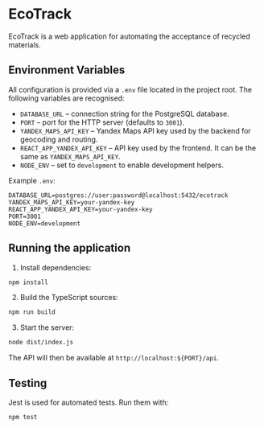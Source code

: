 # EcoTrack

EcoTrack is a web application for automating the acceptance of recycled materials.

## Environment Variables

All configuration is provided via a `.env` file located in the project root. The following variables are recognised:

- `DATABASE_URL` – connection string for the PostgreSQL database.
- `PORT` – port for the HTTP server (defaults to `3001`).
- `YANDEX_MAPS_API_KEY` – Yandex Maps API key used by the backend for geocoding and routing.
- `REACT_APP_YANDEX_API_KEY` – API key used by the frontend. It can be the same as `YANDEX_MAPS_API_KEY`.
- `NODE_ENV` – set to `development` to enable development helpers.

Example `.env`:

```env
DATABASE_URL=postgres://user:password@localhost:5432/ecotrack
YANDEX_MAPS_API_KEY=your-yandex-key
REACT_APP_YANDEX_API_KEY=your-yandex-key
PORT=3001
NODE_ENV=development
```

## Running the application

1. Install dependencies:

```bash
npm install
```

2. Build the TypeScript sources:

```bash
npm run build
```

3. Start the server:

```bash
node dist/index.js
```

The API will then be available at `http://localhost:${PORT}/api`.

## Testing

Jest is used for automated tests. Run them with:

```bash
npm test
```
